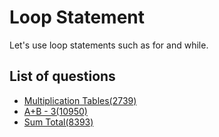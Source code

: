 Loop Statement
==========
Let's use loop statements such as for and while.

List of questions
-----------------

- [Multiplication Tables(2739)](https://github.com/yoru4890/coding_test/blob/main/baekjoon/loop_statement/2739.md)
- [A+B - 3(10950)](https://github.com/yoru4890/coding_test/blob/main/baekjoon/loop_statement/10950.md)
- [Sum Total(8393)](https://github.com/yoru4890/coding_test/blob/main/baekjoon/loop_statement/8393.md)
